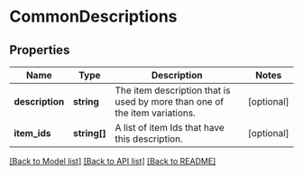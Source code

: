 # CommonDescriptions

## Properties
Name | Type | Description | Notes
------------ | ------------- | ------------- | -------------
**description** | **string** | The item description that is used by more than one of the item variations. | [optional] 
**item_ids** | **string[]** | A list of item Ids that have this description. | [optional] 

[[Back to Model list]](../README.md#documentation-for-models) [[Back to API list]](../README.md#documentation-for-api-endpoints) [[Back to README]](../README.md)


